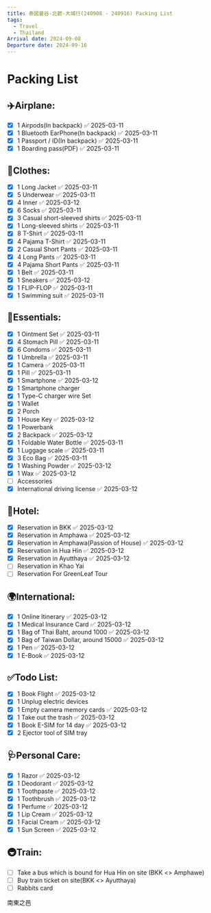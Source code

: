 ```yaml
---
title: 泰國曼谷-北碧-大城行(240908 - 240916) Packing List
tags:
  - Travel
  - Thailand
Arrival date: 2024-09-08
Departure date: 2024-09-16
---
```

# Packing List
## ✈️Airplane:
- [x] 1 Airpods(In backpack) ✅ 2025-03-11
- [x] 1 Bluetooth EarPhone(In backpack) ✅ 2025-03-11
- [x] 1 Passport / ID(In backpack) ✅ 2025-03-11
- [x] 1 Boarding pass(PDF) ✅ 2025-03-11

## 👕Clothes:
- [x] 1 Long Jacket ✅ 2025-03-11
- [x] 5 Underwear ✅ 2025-03-11
- [x] 4 Inner ✅ 2025-03-12
- [x] 6 Socks ✅ 2025-03-11
- [x] 3 Casual short-sleeved shirts ✅ 2025-03-11
- [x] 1 Long-sleeved shirts ✅ 2025-03-11
- [x] 8 T-Shirt ✅ 2025-03-11
- [x] 4 Pajama T-Shirt ✅ 2025-03-11
- [x] 2 Casual Short Pants ✅ 2025-03-11
- [x] 4 Long Pants ✅ 2025-03-11
- [x] 4 Pajama Short Pants ✅ 2025-03-11
- [x] 1 Belt ✅ 2025-03-11
- [x] 1 Sneakers ✅ 2025-03-12
- [x] 1 FLIP-FLOP ✅ 2025-03-11
- [x] 1 Swimming suit ✅ 2025-03-11

## 🧢Essentials:
- [x] 1 Ointment Set ✅ 2025-03-11
- [x] 4 Stomach Pill ✅ 2025-03-11
- [x] 6 Condoms ✅ 2025-03-11
- [x] 1 Umbrella ✅ 2025-03-11
- [x] 1 Camera ✅ 2025-03-11
- [x] 1 Pill ✅ 2025-03-11
- [x] 1 Smartphone ✅ 2025-03-12
- [x] 1 Smartphone charger 
- [x] 1 Type-C charger wire Set
- [x] 1 Wallet
- [x] 2 Porch
- [x] 1 House Key ✅ 2025-03-12
- [x] 1 Powerbank 
- [x] 2 Backpack ✅ 2025-03-12
- [x] 1 Foldable Water Bottle ✅ 2025-03-11
- [x] 1 Luggage scale ✅ 2025-03-11
- [x] 3 Eco Bag ✅ 2025-03-11
- [x] 1 Washing Powder ✅ 2025-03-12
- [x] 1 Wax ✅ 2025-03-12
- [ ] Accessories 
- [x] International driving license ✅ 2025-03-12

## 🏨Hotel:
- [x] Reservation in BKK ✅ 2025-03-12
- [x] Reservation in Amphawa ✅ 2025-03-12
- [x] Reservation in Amphawa(Passion of House) ✅ 2025-03-12
- [x] Reservation in Hua Hin ✅ 2025-03-12
- [x] Reservation in Ayutthaya ✅ 2025-03-12
- [ ] Reservation in Khao Yai
- [ ] Reservation For GreenLeaf Tour

## 🌍International:
- [x] 1 Online Itinerary ✅ 2025-03-12
- [x] 1 Medical Insurance Card ✅ 2025-03-12
- [x] 1 Bag of Thai Baht, around 1000 ✅ 2025-03-12
- [x] 1 Bag of Taiwan Dollar, around 15000 ✅ 2025-03-12
- [x] 1 Pen ✅ 2025-03-12
- [x] 1 E-Book ✅ 2025-03-12

## ✅Todo List:
- [x] 1 Book Flight ✅ 2025-03-12
- [x] 1 Unplug electric devices 
- [x] 1 Empty camera memory cards ✅ 2025-03-12
- [x] 1 Take out the trash ✅ 2025-03-12
- [x] 1 Book E-SIM for 14 day ✅ 2025-03-12
- [x] 2 Ejector tool of SIM tray 

## 🩺Personal Care:
- [x] 1 Razor ✅ 2025-03-12
- [x] 1 Deodorant ✅ 2025-03-12
- [x] 1 Toothpaste ✅ 2025-03-12
- [x] 1 Toothbrush ✅ 2025-03-12
- [x] 1 Perfume ✅ 2025-03-12
- [x] 1 Lip Cream ✅ 2025-03-12
- [x] 1 Facial Cream ✅ 2025-03-12
- [x] 1 Sun Screen ✅ 2025-03-12

## 🚇Train:
- [ ] Take a bus which is bound for Hua Hin on site (BKK <> Amphawe)
- [ ] Buy train ticket on site(BKK <> Ayutthaya)
- [ ] Rabbits card

南東之邑
